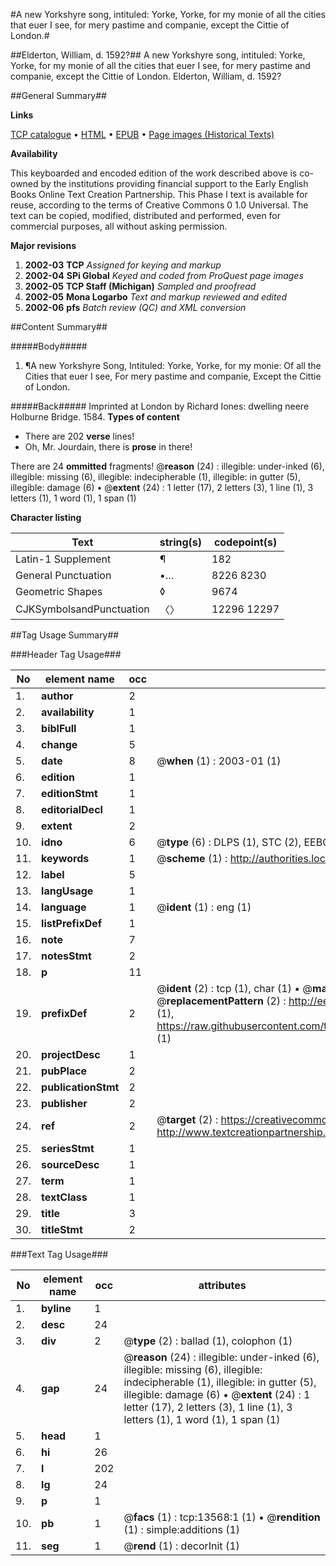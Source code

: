 #A new Yorkshyre song, intituled: Yorke, Yorke, for my monie of all the cities that euer I see, for mery pastime and companie, except the Cittie of London.#

##Elderton, William, d. 1592?##
A new Yorkshyre song, intituled: Yorke, Yorke, for my monie of all the cities that euer I see, for mery pastime and companie, except the Cittie of London.
Elderton, William, d. 1592?

##General Summary##

**Links**

[TCP catalogue](http://www.ota.ox.ac.uk/tcp/)  • 
[HTML](http://tei.it.ox.ac.uk/tcp/Texts-HTML/free/A21/A21209.html)  • 
[EPUB](http://tei.it.ox.ac.uk/tcp/Texts-EPUB/free/A21/A21209.epub) • 
[Page images (Historical Texts)](https://data.historicaltexts.jisc.ac.uk/view?pubId=eebo-99848473e&pageId=eebo-99848473e-13568-1)

**Availability**

This keyboarded and encoded edition of the
	       work described above is co-owned by the institutions
	       providing financial support to the Early English Books
	       Online Text Creation Partnership. This Phase I text is
	       available for reuse, according to the terms of Creative
	       Commons 0 1.0 Universal. The text can be copied,
	       modified, distributed and performed, even for
	       commercial purposes, all without asking permission.

**Major revisions**

1. __2002-03__ __TCP__ *Assigned for keying and markup*
1. __2002-04__ __SPi Global__ *Keyed and coded from ProQuest page images*
1. __2002-05__ __TCP Staff (Michigan)__ *Sampled and proofread*
1. __2002-05__ __Mona Logarbo__ *Text and markup reviewed and edited*
1. __2002-06__ __pfs__ *Batch review (QC) and XML conversion*

##Content Summary##

#####Body#####

1. ¶A new Yorkshyre Song, Intituled: Yorke, Yorke, for my monie: Of all the Cities that euer I see, For mery pastime and companie, Except the Cittie of London.

#####Back#####
Imprinted at London by Richard Iones: dwelling neere Holburne Bridge. 1584.
**Types of content**

  * There are 202 **verse** lines!
  * Oh, Mr. Jourdain, there is **prose** in there!

There are 24 **ommitted** fragments! 
 @__reason__ (24) : illegible: under-inked (6), illegible: missing (6), illegible: indecipherable (1), illegible: in gutter (5), illegible: damage (6)  •  @__extent__ (24) : 1 letter (17), 2 letters (3), 1 line (1), 3 letters (1), 1 word (1), 1 span (1)

**Character listing**


|Text|string(s)|codepoint(s)|
|---|---|---|
|Latin-1 Supplement|¶|182|
|General Punctuation|•…|8226 8230|
|Geometric Shapes|◊|9674|
|CJKSymbolsandPunctuation|〈〉|12296 12297|

##Tag Usage Summary##

###Header Tag Usage###

|No|element name|occ|attributes|
|---|---|---|---|
|1.|__author__|2||
|2.|__availability__|1||
|3.|__biblFull__|1||
|4.|__change__|5||
|5.|__date__|8| @__when__ (1) : 2003-01 (1)|
|6.|__edition__|1||
|7.|__editionStmt__|1||
|8.|__editorialDecl__|1||
|9.|__extent__|2||
|10.|__idno__|6| @__type__ (6) : DLPS (1), STC (2), EEBO-CITATION (1), PROQUEST (1), VID (1)|
|11.|__keywords__|1| @__scheme__ (1) : http://authorities.loc.gov/ (1)|
|12.|__label__|5||
|13.|__langUsage__|1||
|14.|__language__|1| @__ident__ (1) : eng (1)|
|15.|__listPrefixDef__|1||
|16.|__note__|7||
|17.|__notesStmt__|2||
|18.|__p__|11||
|19.|__prefixDef__|2| @__ident__ (2) : tcp (1), char (1)  •  @__matchPattern__ (2) : ([0-9\-]+):([0-9IVX]+) (1), (.+) (1)  •  @__replacementPattern__ (2) : http://eebo.chadwyck.com/downloadtiff?vid=$1&page=$2 (1), https://raw.githubusercontent.com/textcreationpartnership/Texts/master/tcpchars.xml#$1 (1)|
|20.|__projectDesc__|1||
|21.|__pubPlace__|2||
|22.|__publicationStmt__|2||
|23.|__publisher__|2||
|24.|__ref__|2| @__target__ (2) : https://creativecommons.org/publicdomain/zero/1.0/ (1), http://www.textcreationpartnership.org/docs/. (1)|
|25.|__seriesStmt__|1||
|26.|__sourceDesc__|1||
|27.|__term__|1||
|28.|__textClass__|1||
|29.|__title__|3||
|30.|__titleStmt__|2||


###Text Tag Usage###

|No|element name|occ|attributes|
|---|---|---|---|
|1.|__byline__|1||
|2.|__desc__|24||
|3.|__div__|2| @__type__ (2) : ballad (1), colophon (1)|
|4.|__gap__|24| @__reason__ (24) : illegible: under-inked (6), illegible: missing (6), illegible: indecipherable (1), illegible: in gutter (5), illegible: damage (6)  •  @__extent__ (24) : 1 letter (17), 2 letters (3), 1 line (1), 3 letters (1), 1 word (1), 1 span (1)|
|5.|__head__|1||
|6.|__hi__|26||
|7.|__l__|202||
|8.|__lg__|24||
|9.|__p__|1||
|10.|__pb__|1| @__facs__ (1) : tcp:13568:1 (1)  •  @__rendition__ (1) : simple:additions (1)|
|11.|__seg__|1| @__rend__ (1) : decorInit (1)|

